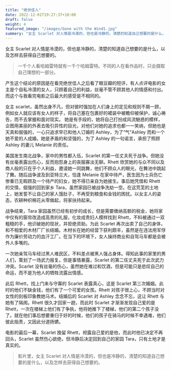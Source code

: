 ```yaml
---
title: "绝世佳人"
date: 2022-12-01T19:27:37+10:00
draft: false
weight: 4
featured_image: "/images/Gone with the Wind1.jpg"
summery: "女主 Scarlet 对人情是冷漠的，但也是冷静的，清楚的知道自己想要的是什么，以及怎样去获得自己想要的。"
---
```


女主 Scarlet 对人情是冷漠的，但也是冷静的，清楚的知道自己想要的是什么，以及怎样去获得自己想要的。

<!--more-->

> 一千个人看哈姆雷特就有一千个哈姆雷特。不同的人在看作品时，只会摄取自己理想的一部分。

产生这个结论的原因是在看完绝世佳人之后看了眼豆瓣的短评，有人点评电影的女主是个自私冷漠的女人，只顾着自己的利益，丝毫不管不顾其他人的情感和付出。而这个与我看完电影之后最大的感受是不相同的。

女主 scarlet，虽然出身不凡，但对彼时强加在人们身上的定见和规则不屑一顾，例如女人就应该有女人的样子，将自己塞在包裹好的裙装中被瞻仰被保护，诚心祷告，而不去掌握和面对现实。
她是有手段的，她将自己打扮成风流魅惑的模样，企图用美丽的外表去吸引异性的目光，对他们对她的追求也都一一笑纳，但她也是天真和倔强的，一心只追求早已和他人订婚的 Ashley，为了“气”Ashley 而和一个她不爱的人成婚。她是矛盾的和坚强的，为了 Ashley 的一句诺言，承担了照顾 Ashley 的妻儿 Melanie 的责任。

美国发生南北战争，家中的男性都入伍，Scarlet 的第一任丈夫死于战争。但她没有丝毫表露出伤心，反而抱怨身上的丧服寡淡无聊。Rhett 欣赏她的与众不同以及商人般的只在乎个人利益，邀请她一同跳舞，他们不顾众人的眼光，在舞池中跳起了舞。随后战争波及到亚特兰大，恰逢 Melanie 在家中待产，医生因为士兵伤亡惨重已无暇顾及一个待产的妇女，她不得已亲自为她接生。事后她凭借和 Rhett 的交情，倔强的回到家乡 Tara，虽然家园已被战争洗劫一空。在这荒芜的土地上，她发誓不让自己的家人饿肚子，不再受到粮食和金钱的困扰。以女主人的姿态，农耕种织棉花从零做起，将家扶持起来。

战争结束，Tara 家园虽然已经有初步的成长，但是需要缴纳高额的税金，她将家中仅有的窗帘改造成高贵的礼服，化妆成贵妇人模样找到 Rhett，不料被通过一双粗糙的手，他识破她的现状，并拒绝资助。为此 Scarlet 再次出卖了自己的身体，和不相爱的木材厂厂长结婚。木材长在她的经营下获利颇丰，虽然是在违法用军俘作为廉价劳动力的血汗工厂。在当下的环境下，女人操持商业和自驾马车都是会被外人多嘴的。

一次她亲驾马车经过黑人难民区，不料差点被黑人强占身体。得知此事的家里的男人们，策划了一场武力报复。但是事情暴露，Scarlet 的第二任丈夫死于此次武力冲突。Scarlet 没有丝毫的伤心，虽然她在难过和饮酒，但是可能只是悲叹自己的命运，而不是为他人的牺牲流露出情感。

此后 Rhett，找上门来与守寡的 Scarlet 表露真心，这是 Scarlet 第三次婚姻。此时的他们不缺金钱，他们有了一个可爱的女孩。Rhett 对孩子很上心，不顾当时对女性的刻板印象教她马术。结婚后的 Scarlet 对 Ashley 念念不忘，这让 Rhett 与她有了隔阂。Rhett 很久才回家一趟，而此时 Scarlet 才渐渐发现自己爱的是 Rhett，一次在楼梯上他们有了争执，他将她推下了楼梯，他们的第二个孩子没了。就在他们事后想要重归于好的时候，他们的孩子在骑马的时候不幸遇难，他们彼此指责，又因此分道扬镳。

电影的最后一幕，Scarlet 挽留 Rhett，袒露自己爱的是他，而此时他已决定不再回头，Scarlet 虽然伤心欲绝，但冷静后决定回到自己的家园 Tara，只有土地才是真实的。

> 影片里，女主 Scarlet 对人情是冷漠的，但也是冷静的，清楚的知道自己想要的是什么，以及怎样去获得自己想要的。
